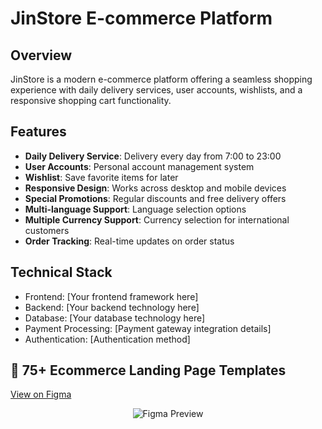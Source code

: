 # JinStore E-commerce Platform

## Overview
JinStore is a modern e-commerce platform offering a seamless shopping experience with daily delivery services, user accounts, wishlists, and a responsive shopping cart functionality.

## Features
- **Daily Delivery Service**: Delivery every day from 7:00 to 23:00
- **User Accounts**: Personal account management system
- **Wishlist**: Save favorite items for later
- **Responsive Design**: Works across desktop and mobile devices
- **Special Promotions**: Regular discounts and free delivery offers
- **Multi-language Support**: Language selection options
- **Multiple Currency Support**: Currency selection for international customers
- **Order Tracking**: Real-time updates on order status

## Technical Stack
- Frontend: [Your frontend framework here]
- Backend: [Your backend technology here]
- Database: [Your database technology here]
- Payment Processing: [Payment gateway integration details]
- Authentication: [Authentication method]


## 📌 75+ Ecommerce Landing Page Templates  
[View on Figma](https://www.figma.com/design/mabt2U0xxd5Lr8jAhLAGqj/75%2B-Ecommerce-Landing-Page-Templates-(Community)?node-id=6314-2751&t=PHC4RZiKnyH0tLgT-4)  
<center>

  
![Figma Preview](https://i.ibb.co.com/TMS2ssFt/image.png)  

</center>
